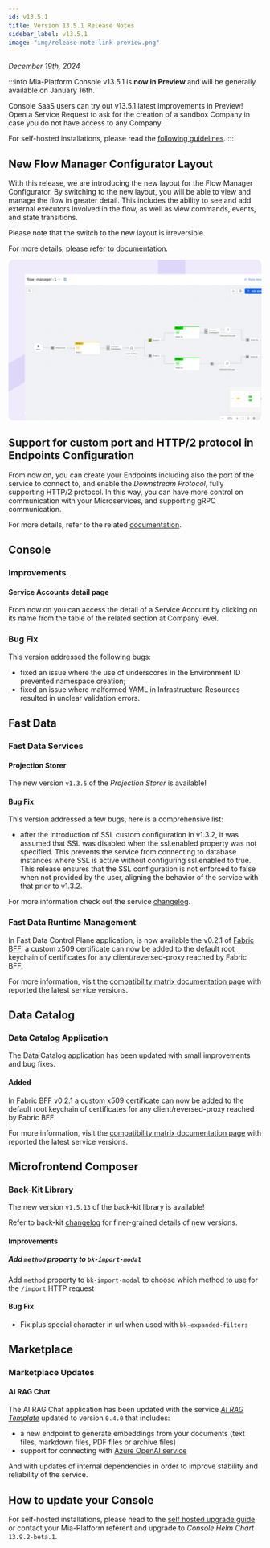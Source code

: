 ```yaml
---
id: v13.5.1
title: Version 13.5.1 Release Notes
sidebar_label: v13.5.1
image: "img/release-note-link-preview.png"
---
```


_December 19th, 2024_

:::info
Mia-Platform Console v13.5.1 is **now in Preview** and will be generally available on January 16th.

Console SaaS users can try out v13.5.1 latest improvements in Preview! Open a Service Request to ask for the creation of a sandbox Company in case you do not have access to any Company.

For self-hosted installations, please read the [following guidelines](#how-to-update-your-console).
:::

## New Flow Manager Configurator Layout

With this release, we are introducing the new layout for the Flow Manager Configurator. By switching to the new layout, you will be able to view and manage the flow in greater detail. This includes the ability to see and add external executors involved in the flow, as well as view commands, events, and state transitions.

Please note that the switch to the new layout is irreversible.

For more details, please refer to [documentation](/development_suite/api-console/api-design/flow-manager-configurator/how-it-works.md).

![FM Configurator New Layout](img/flow-manager-configurator-new-layout.png)

## Support for custom port and HTTP/2 protocol in Endpoints Configuration

From now on, you can create your Endpoints including also the port of the service to connect to, and enable the _Downstream Protocol_, fully supporting HTTP/2 protocol.
In this way, you can have more control on communication with your Microservices, and supporting gRPC communication.

For more details, refer to the related [documentation](/development_suite/api-console/api-design/endpoints.md).

## Console 

### Improvements

#### Service Accounts detail page

From now on you can access the detail of a Service Account by clicking on its name from the table of the related section at Company level. 

### Bug Fix

This version addressed the following bugs:

* fixed an issue where the use of underscores in the Environment ID prevented namespace creation;
* fixed an issue where malformed YAML in Infrastructure Resources resulted in unclear validation errors.

## Fast Data

### Fast Data Services

#### Projection Storer

The new version `v1.3.5` of the _Projection Storer_ is available!

#### Bug Fix

This version addressed a few bugs, here is a comprehensive list:

* after the introduction of SSL custom configuration in v1.3.2, it was assumed that SSL was disabled
when the ssl.enabled property was not specified. This prevents the service from connecting to database instances where SSL is active without configuring ssl.enabled to true. This release ensures that the SSL configuration is not enforced to false when not provided by the user, aligning the behavior of the service with that prior to v1.3.2.

For more information check out the service [changelog](/runtime_suite/projection-storer/changelog.md).

### Fast Data Runtime Management

In Fast Data Control Plane application, is now available the v0.2.1 of [Fabric BFF](/fast_data/runtime_management/control_plane_fabric_bff.mdx), a custom x509 certificate can now be added to the default root keychain of certificates for any client/reversed-proxy reached by Fabric BFF.

For more information, visit the [compatibility matrix documentation page](/fast_data/runtime_management/compatibility_matrix.md#service-latest-versions) with reported the latest service versions.

## Data Catalog

### Data Catalog Application

The Data Catalog application has been updated with small improvements and bug fixes.  

#### Added

In [Fabric BFF](/data_catalog/data_catalog_fabric_bff.mdx) v0.2.1 a custom x509 certificate can now be added to the default root keychain of certificates for any client/reversed-proxy reached by Fabric BFF.

For more information, visit the [compatibility matrix documentation page](/data_catalog/compatibility_matrix.md) with reported the latest service versions.

## Microfrontend Composer

### Back-Kit Library

The new version `v1.5.13` of the back-kit library is available!

Refer to back-kit [changelog](/microfrontend-composer/back-kit/changelog.md) for finer-grained details of new versions.

#### Improvements

##### Add `method` property to `bk-import-modal`

Add `method` property to `bk-import-modal` to choose which method to use for the `/import` HTTP request

#### Bug Fix

- Fix plus special character in url when used with `bk-expanded-filters`

## Marketplace

### Marketplace Updates

#### AI RAG Chat

The AI RAG Chat application has been updated with the service [_AI RAG Template_](https://https://github.com/mia-platform/ai-rag-template) updated to version `0.4.0` that includes:

- a new endpoint to generate embeddings from your documents (text files, markdown files, PDF files or archive files)
- support for connecting with [Azure OpenAI service](https://azure.microsoft.com/en-us/products/ai-services/openai-service)

And with updates of internal dependencies in order to improve stability and reliability of the service.

## How to update your Console

For self-hosted installations, please head to the [self hosted upgrade guide](/infrastructure/self-hosted/installation-chart/100_how-to-upgrade.md) or contact your Mia-Platform referent and upgrade to _Console Helm Chart_ `13.9.2-beta.1`.
